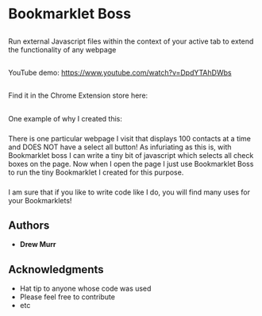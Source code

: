 # Bookmarklet Boss

##
 Run external Javascript files within the context of your active tab to extend the functionality of any webpage

##
YouTube demo: https://www.youtube.com/watch?v=DpdYTAhDWbs

##
Find it in the Chrome Extension store here:


##
One example of why I created this: 
###
There is one particular webpage I visit that displays 100 contacts at a time and DOES NOT have a select all button! As infuriating as this is, with Bookmarklet boss I can write a tiny bit of javascript which selects all check boxes on the page. Now when I open the page I just use Bookmarklet Boss to run the tiny Bookmarklet I created for this purpose. 

###
I am sure that if you like to write code like I do, you will find many uses for your Bookmarklets!


## Authors

* **Drew Murr** 


## Acknowledgments

* Hat tip to anyone whose code was used
* Please feel free to contribute
* etc
